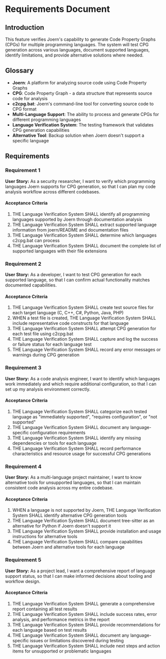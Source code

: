 # Requirements Document

## Introduction

This feature verifies Joern's capability to generate Code Property Graphs (CPGs) for multiple programming languages. The system will test CPG generation across various languages, document supported languages, identify limitations, and provide alternative solutions where needed.

## Glossary

- **Joern**: A platform for analyzing source code using Code Property Graphs
- **CPG**: Code Property Graph - a data structure that represents source code for analysis
- **c2cpg.bat**: Joern's command-line tool for converting source code to CPG format
- **Multi-Language Support**: The ability to process and generate CPGs for different programming languages
- **Language Verification System**: The testing framework that validates CPG generation capabilities
- **Alternative Tool**: Backup solution when Joern doesn't support a specific language

## Requirements

### Requirement 1

**User Story:** As a security researcher, I want to verify which programming languages Joern supports for CPG generation, so that I can plan my code analysis workflow across different codebases.

#### Acceptance Criteria

1. THE Language Verification System SHALL identify all programming languages supported by Joern through documentation analysis
2. THE Language Verification System SHALL extract supported language information from joern/README and documentation files
3. THE Language Verification System SHALL determine which languages c2cpg.bat can process
4. THE Language Verification System SHALL document the complete list of supported languages with their file extensions

### Requirement 2

**User Story:** As a developer, I want to test CPG generation for each supported language, so that I can confirm actual functionality matches documented capabilities.

#### Acceptance Criteria

1. THE Language Verification System SHALL create test source files for each target language (C, C++, C#, Python, Java, PHP)
2. WHEN a test file is created, THE Language Verification System SHALL include representative code constructs for that language
3. THE Language Verification System SHALL attempt CPG generation for each test file using c2cpg.bat
4. THE Language Verification System SHALL capture and log the success or failure status for each language test
5. THE Language Verification System SHALL record any error messages or warnings during CPG generation

### Requirement 3

**User Story:** As a code analysis engineer, I want to identify which languages work immediately and which require additional configuration, so that I can set up my analysis environment correctly.

#### Acceptance Criteria

1. THE Language Verification System SHALL categorize each tested language as "immediately supported", "requires configuration", or "not supported"
2. THE Language Verification System SHALL document any language-specific configuration requirements
3. THE Language Verification System SHALL identify any missing dependencies or tools for each language
4. THE Language Verification System SHALL record performance characteristics and resource usage for successful CPG generations

### Requirement 4

**User Story:** As a multi-language project maintainer, I want to know alternative tools for unsupported languages, so that I can maintain consistent code analysis across my entire codebase.

#### Acceptance Criteria

1. WHEN a language is not supported by Joern, THE Language Verification System SHALL identify alternative CPG generation tools
2. THE Language Verification System SHALL document tree-sitter as an alternative for Python if Joern doesn't support it
3. THE Language Verification System SHALL provide installation and usage instructions for alternative tools
4. THE Language Verification System SHALL compare capabilities between Joern and alternative tools for each language

### Requirement 5

**User Story:** As a project lead, I want a comprehensive report of language support status, so that I can make informed decisions about tooling and workflow design.

#### Acceptance Criteria

1. THE Language Verification System SHALL generate a comprehensive report containing all test results
2. THE Language Verification System SHALL include success rates, error analysis, and performance metrics in the report
3. THE Language Verification System SHALL provide recommendations for each language based on test results
4. THE Language Verification System SHALL document any language-specific issues or limitations discovered during testing
5. THE Language Verification System SHALL include next steps and action items for unsupported or problematic languages